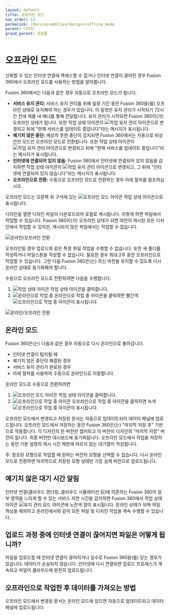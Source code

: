 ```yaml
---
layout: default
title: 오프라인 모드
nav_order: 13
permalink: /docs/assemblies/designs/offline_mode
parent: 디자인
grand_parent: 조립품
---
```

오프라인 모드
=======

신뢰할 수 있는 인터넷 연결에 액세스할 수 없거나 인터넷 연결이 끊어진 경우 Fusion 360에서 오프라인 모드를 사용하는 방법을 알아봅니다.

Fusion 360에서는 다음과 같은 경우 자동으로 오프라인 모드가 됩니다.

*   **서비스 유지 관리:** 서비스 유지 관리를 위해 일정 기간 동안 Fusion 360을(를) 오프라인 상태로 유지해야 하는 경우가 있습니다. 이 일정은 유지 관리가 시작되기 72시간 전에 제품 내 배너를 통해 전달됩니다. 유지 관리가 시작되면 Fusion 360이(가) 오프라인 상태가 됩니다. 또한 작업 상태 아이콘이 ![작업 유지 관리 아이콘](https://help.autodesk.com/cloudhelp/KOR/Fusion-Assemble/images/icon/working-maintenance.png)으로 변경되고 뒤에 "현재 서비스를 업데이트 중입니다"라는 메시지가 표시됩니다.
*   **예기치 않은 중단:** 예상치 못한 중단이 감지되면 Fusion 360에서는 자동으로 비상 안전 모드인 오프라인 모드로 전환됩니다. 또한 작업 상태 아이콘이 ![작업 유지 관리 아이콘](https://help.autodesk.com/cloudhelp/KOR/Fusion-Assemble/images/icon/working-maintenance.png)으로 변경되고 뒤에 "현재 서비스를 업데이트 중입니다"라는 메시지가 표시됩니다.
*   **인터넷에 연결되어 있지 않음:** Fusion 360에서 인터넷에 연결되어 있지 않음을 감지하면 작업 상태 아이콘이 ![작업 유지 관리 아이콘](https://help.autodesk.com/cloudhelp/KOR/Fusion-Assemble/images/icon/working-maintenance.png)으로 변경되고, 그 뒤에 "인터넷에 연결되어 있지 않습니다"라는 메시지가 표시됩니다.
*   **오프라인으로 전환:** 수동으로 오프라인 모드로 전환하는 경우 아래 절차를 참조하십시오.

오프라인 모드는 오른쪽 위 구석에 있는 ![오프라인 모드 아이콘](https://help.autodesk.com/cloudhelp/KOR/Fusion-Assemble/images/icon/offline-mode.png) 작업 상태 아이콘으로 표시됩니다.

디자인을 열면 디자인 파일이 다운로드되어 로컬로 캐시됩니다. 이렇게 하면 파일에서 작업할 수 있습니다. Fusion 360이(가) 오프라인 상태가 되면 여전히 캐시된 모든 디자인에서 작업할 수 있지만, 캐시되지 않은 파일에서는 작업할 수 없습니다.

![온라인/오프라인 전환](https://help.autodesk.com/cloudhelp/KOR/Fusion-Assemble/images/example/cached-designs.png)

오프라인일 경우 업로드와 같은 특정 파일 작업을 수행할 수 없습니다. 또한 새 폴더를 작성하거나 마일스톤을 작성할 수 없습니다. 필요한 경우 최대 2주 동안 오프라인으로 작업할 수 있습니다. 그런 다음 Fusion 360은(는) 최신 버전을 유지할 수 있도록 다시 온라인 상태로 동기화해야 합니다.

수동으로 오프라인 모드로 전환하려면 다음을 수행합니다.

1.  ![작업 상태 아이콘](https://help.autodesk.com/cloudhelp/KOR/Fusion-Assemble/images/icon/job-status.png) 작업 상태 아이콘을 클릭합니다.
2.  ![온라인으로 작업 중](https://help.autodesk.com/cloudhelp/KOR/Fusion-Assemble/images/icon/working-online.png) 온라인으로 작업 중 아이콘을 클릭하면 빨간색 ![오프라인으로 작업 중 아이콘](https://help.autodesk.com/cloudhelp/KOR/Fusion-Assemble/images/icon/working-offline.png)이 표시됩니다.

![온라인/오프라인 전환](https://help.autodesk.com/cloudhelp/KOR/Fusion-Assemble/images/example/online-offline-toggle.png)

온라인 모드
------

Fusion 360은(는) 다음과 같은 경우 자동으로 다시 온라인으로 돌아갑니다.

*   인터넷 연결이 탐지될 때
*   예기치 않은 중단이 해결된 경우
*   서비스 유지 관리가 완료된 경우
*   아래 절차를 사용하여 수동으로 온라인으로 이동합니다.

온라인 모드로 수동으로 전환하려면

1.  ![오프라인 모드 아이콘](https://help.autodesk.com/cloudhelp/KOR/Fusion-Assemble/images/icon/offline-mode.png) 작업 상태 아이콘을 클릭합니다.
2.  ![오프라인으로 작업 중 아이콘](https://help.autodesk.com/cloudhelp/KOR/Fusion-Assemble/images/icon/working-offline.png) 오프라인으로 작업 중 아이콘을 클릭하면 녹색 ![오프라인으로 작업 중 아이콘](https://help.autodesk.com/cloudhelp/KOR/Fusion-Assemble/images/icon/working-online.png)이 표시됩니다.

오프라인 모드에서 변경되고 저장된 문서는 자동으로 업데이트되어 데이터 패널에 업로드됩니다. 오프라인 모드에서 저장하는 동안 Fusion 360은(는) "마지막 저장 후" 기반으로 작동합니다. 각 디자인의 한 버전만 캡처되고 이 버전이 디자인의 "마지막 저장" 버전이 됩니다. 최종 버전만 대시보드에 동기화됩니다. 오프라인 모드에서 작업을 저장하는 동안 기본 설정의 캐시 시간 제한에 따르지 않는 대기열이 작성됩니다.

주: 참조된 모형으로 작업할 때 원하는 버전의 모형을 선택할 수 없습니다. 다시 온라인 모드로 전환하면 마지막으로 저장된 모형 상태만 가장 실제 버전으로 업로드됩니다.

예기치 않은 대기 시간 알림
---------------

인터넷 연결(클라우드 렌더링, 클라우드 시뮬레이션 등)에 의존하는 Fusion 360의 일부 영역을 느리게 할 수 있는 서비스 지연 시간을 감지하면 Fusion 360에서 작업 상태 아이콘 ![유지 관리 모드 아이콘](https://help.autodesk.com/cloudhelp/KOR/Fusion-Assemble/images/icon/maintenance-mode.png)에 노란색 점이 표시됩니다. 온라인 상태가 되며 파일 캐싱을 제외하고 온라인에서와 같이 모든 파일 및 디자인 작업을 계속 수행할 수 있습니다.

업로드 과정 중에 인터넷 연결이 끊어지면 파일은 어떻게 됩니까?
-----------------------------------

파일을 업로드할 때 인터넷 연결이 끊어지거나 실수로 Fusion 360을(를) 닫는 경우가 있습니다. 데이터가 손실되지 않습니다. 인터넷에 다시 연결되면 업로드 프로세스가 계속되고 파일이 클라우드에 완전히 업로드됩니다.

오프라인으로 작업한 후 데이터를 가져오는 방법
-------------------------

오프라인 모드에서 변경된 문서는 온라인 모드에 있으면 자동으로 업데이트되고 데이터 패널에 업로드됩니다.
